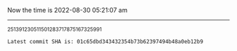 Now the time is 2022-08-30 05:21:07 am

---

<small>251391230511501283717875167325991</small>

```txt
Latest commit SHA is: 01c65dbd343432354b73b62397494b48a0eb12b9
```
